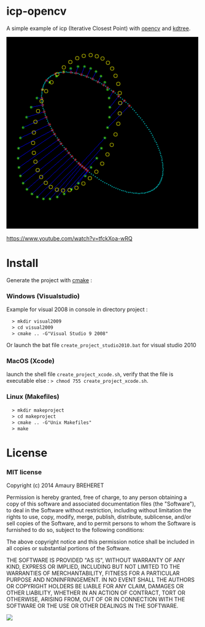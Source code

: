 icp-opencv 
==========

A simple example of icp (Iterative Closest Point) with [opencv](http://opencv.org/) and [kdtree](https://code.google.com/p/kdtree/).

![](image.png)

https://www.youtube.com/watch?v=tfckXoa-wRQ

Install 
=========

Generate the project with [cmake](http://www.cmake.org/) :

### Windows (Visualstudio)  

Example for visual 2008 in console in directory project :
 
      > mkdir visual2009
      > cd visual2009
      > cmake .. -G"Visual Studio 9 2008"

Or launch the bat file `create_project_studio2010.bat` for visual studio 2010

### MacOS (Xcode)


launch the shell file `create_project_xcode.sh`, verify that the file is executable else : `> chmod 755 create_project_xcode.sh`.

### Linux (Makefiles)

      > mkdir makeproject
      > cd makeproject
      > cmake .. -G"Unix Makefiles"
      > make

License
========

### MIT license 

Copyright (c) 2014 Amaury BREHERET

Permission is hereby granted, free of charge, to any person obtaining a copy
of this software and associated documentation files (the "Software"), to deal
in the Software without restriction, including without limitation the rights
to use, copy, modify, merge, publish, distribute, sublicense, and/or sell
copies of the Software, and to permit persons to whom the Software is
furnished to do so, subject to the following conditions:

The above copyright notice and this permission notice shall be included in
all copies or substantial portions of the Software.

THE SOFTWARE IS PROVIDED "AS IS", WITHOUT WARRANTY OF ANY KIND, EXPRESS OR
IMPLIED, INCLUDING BUT NOT LIMITED TO THE WARRANTIES OF MERCHANTABILITY,
FITNESS FOR A PARTICULAR PURPOSE AND NONINFRINGEMENT. IN NO EVENT SHALL THE
AUTHORS OR COPYRIGHT HOLDERS BE LIABLE FOR ANY CLAIM, DAMAGES OR OTHER
LIABILITY, WHETHER IN AN ACTION OF CONTRACT, TORT OR OTHERWISE, ARISING FROM,
OUT OF OR IN CONNECTION WITH THE SOFTWARE OR THE USE OR OTHER DEALINGS IN
THE SOFTWARE.

![](http://opensource.org/trademarks/opensource/OSI-Approved-License-100x137.png)
